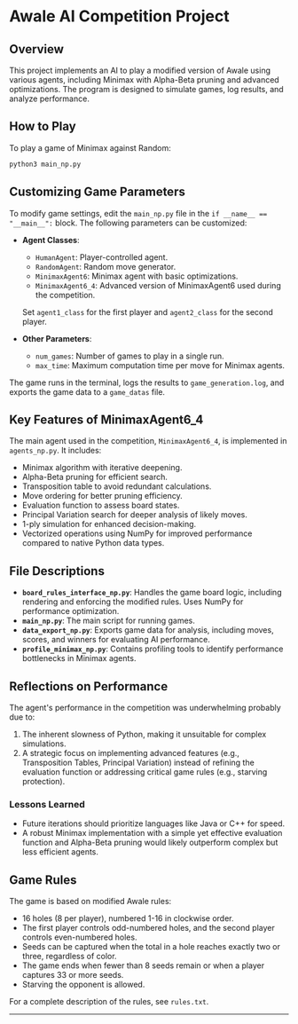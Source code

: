 # Awale AI Competition Project

## Overview

This project implements an AI to play a modified version of Awale using various agents, including Minimax with Alpha-Beta pruning and advanced optimizations. The program is designed to simulate games, log results, and analyze performance.

## How to Play

To play a game of Minimax against Random:
```bash
python3 main_np.py
```

## Customizing Game Parameters

To modify game settings, edit the `main_np.py` file in the `if __name__ == "__main__":` block. The following parameters can be customized:

- **Agent Classes**:
  - `HumanAgent`: Player-controlled agent.
  - `RandomAgent`: Random move generator.
  - `MinimaxAgent6`: Minimax agent with basic optimizations.
  - `MinimaxAgent6_4`: Advanced version of MinimaxAgent6 used during the competition.

  Set `agent1_class` for the first player and `agent2_class` for the second player.

- **Other Parameters**:
  - `num_games`: Number of games to play in a single run.
  - `max_time`: Maximum computation time per move for Minimax agents.

The game runs in the terminal, logs the results to `game_generation.log`, and exports the game data to a `game_datas` file.

## Key Features of MinimaxAgent6_4

The main agent used in the competition, `MinimaxAgent6_4`, is implemented in `agents_np.py`. It includes:
- Minimax algorithm with iterative deepening.
- Alpha-Beta pruning for efficient search.
- Transposition table to avoid redundant calculations.
- Move ordering for better pruning efficiency.
- Evaluation function to assess board states.
- Principal Variation search for deeper analysis of likely moves.
- 1-ply simulation for enhanced decision-making.
- Vectorized operations using NumPy for improved performance compared to native Python data types.

## File Descriptions

- **`board_rules_interface_np.py`**: Handles the game board logic, including rendering and enforcing the modified rules. Uses NumPy for performance optimization.
- **`main_np.py`**: The main script for running games.
- **`data_export_np.py`**: Exports game data for analysis, including moves, scores, and winners for evaluating AI performance.
- **`profile_minimax_np.py`**: Contains profiling tools to identify performance bottlenecks in Minimax agents.

## Reflections on Performance

The agent's performance in the competition was underwhelming probably due to:
1. The inherent slowness of Python, making it unsuitable for complex simulations.
2. A strategic focus on implementing advanced features (e.g., Transposition Tables, Principal Variation) instead of refining the evaluation function or addressing critical game rules (e.g., starving protection).

### Lessons Learned
- Future iterations should prioritize languages like Java or C++ for speed.
- A robust Minimax implementation with a simple yet effective evaluation function and Alpha-Beta pruning would likely outperform complex but less efficient agents.

## Game Rules

The game is based on modified Awale rules:
- 16 holes (8 per player), numbered 1-16 in clockwise order.
- The first player controls odd-numbered holes, and the second player controls even-numbered holes.
- Seeds can be captured when the total in a hole reaches exactly two or three, regardless of color.
- The game ends when fewer than 8 seeds remain or when a player captures 33 or more seeds.
- Starving the opponent is allowed.

For a complete description of the rules, see `rules.txt`.

---
